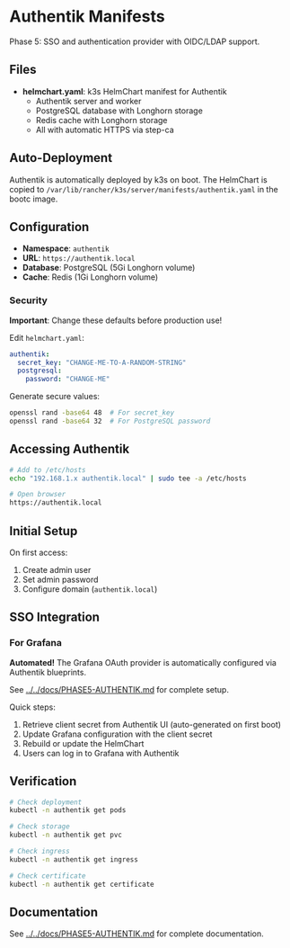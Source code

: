 # Authentik Manifests

Phase 5: SSO and authentication provider with OIDC/LDAP support.

## Files

- **helmchart.yaml**: k3s HelmChart manifest for Authentik
  - Authentik server and worker
  - PostgreSQL database with Longhorn storage
  - Redis cache with Longhorn storage
  - All with automatic HTTPS via step-ca

## Auto-Deployment

Authentik is automatically deployed by k3s on boot. The HelmChart is copied to `/var/lib/rancher/k3s/server/manifests/authentik.yaml` in the bootc image.

## Configuration

- **Namespace**: `authentik`
- **URL**: `https://authentik.local`
- **Database**: PostgreSQL (5Gi Longhorn volume)
- **Cache**: Redis (1Gi Longhorn volume)

### Security

**Important**: Change these defaults before production use!

Edit `helmchart.yaml`:
```yaml
authentik:
  secret_key: "CHANGE-ME-TO-A-RANDOM-STRING"
  postgresql:
    password: "CHANGE-ME"
```

Generate secure values:
```bash
openssl rand -base64 48  # For secret_key
openssl rand -base64 32  # For PostgreSQL password
```

## Accessing Authentik

```bash
# Add to /etc/hosts
echo "192.168.1.x authentik.local" | sudo tee -a /etc/hosts

# Open browser
https://authentik.local
```

## Initial Setup

On first access:
1. Create admin user
2. Set admin password
3. Configure domain (`authentik.local`)

## SSO Integration

### For Grafana

**Automated!** The Grafana OAuth provider is automatically configured via Authentik blueprints.

See [../../docs/PHASE5-AUTHENTIK.md](../../docs/PHASE5-AUTHENTIK.md#configuring-sso-for-grafana) for complete setup.

Quick steps:
1. Retrieve client secret from Authentik UI (auto-generated on first boot)
2. Update Grafana configuration with the client secret
3. Rebuild or update the HelmChart
4. Users can log in to Grafana with Authentik

## Verification

```bash
# Check deployment
kubectl -n authentik get pods

# Check storage
kubectl -n authentik get pvc

# Check ingress
kubectl -n authentik get ingress

# Check certificate
kubectl -n authentik get certificate
```

## Documentation

See [../../docs/PHASE5-AUTHENTIK.md](../../docs/PHASE5-AUTHENTIK.md) for complete documentation.
